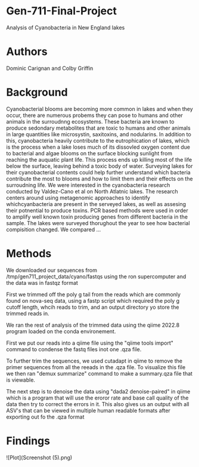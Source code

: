 # Gen-711-Final-Project
Analysis of Cyanobacteria in New England lakes

# Authors
Dominic Carignan
and
Colby Griffin
# Background

Cyanobacterial blooms are becoming more common in lakes and when they occur, there are numerous probems they can pose to humans and other animals in the surroudnng ecosystems. These bacteria are known to produce sedondary metabolites that are toxic to humans and other animals in large quantities like microsystin, saxitoxins, and nodularins. In addition to this, cyanobacteria heavily contribute to the eutrophication of lakes, which is the process when a lake loses much of its dissovled oxygen content due to bacterial and algae blooms on the surface blocking sunlight from reaching the auquatic plant life. This process ends up killing most of the life below the surface, leaving behind a toxic body of water. Surveying lakes for their cyanobacterial contents could help further understand which bacteria contribute the most to blooms and how to limit them and their effects on the surroudning life.
We were interested in the cyanobacteria research conducted by Valdez-Cano et al on North Atlatnic lakes. The research centers around using metagenomic approaches to identify whichcyanbacteria are present in the serveyed lakes, as well as assesing their potnential to produce toxins. PCR based methods were used in order to amplify well known toxin producing genes from different bacteria in the sample. The lakes were surveyed thorughout the year to see how bacterial compisition changed. We compared ...

# Methods

We downloaded our sequences from /tmp/gen711_project_data/cyano/fastqs using the ron supercomputer and the data was in fastqz format

First we trimmed off the poly g tail from the reads which are commonly found on nova-seq data, using a fastp script which required the poly g cutoff length, whcih reads to trim, and an output directory yo store the trimmed reads in. 

We ran the rest of analysis of the trimmed data using the qiime 2022.8 program loaded on the conda environement. 

First we put our reads into a qiime file using the "qiime tools import" command to condense the fastq files inot one .qza file. 

To further trim the sequences, we used cutadapt in qiime to remove the primer sequences from all the reeads in the .qza file. To visualize this file we then ran "demux summarize" command to make a summary.qza file that is viewable. 

The next step is to denoise the data using "dada2 denoise-paired" in qiime which is a program that will use the eroror rate and base call quality of the data then try to correct the errors in it. This also gives us an output with all ASV's that can be viewed in multiple human readable formats after exporting out fo the .qza format




# Findings

![Plot](Screenshot (5).png)





